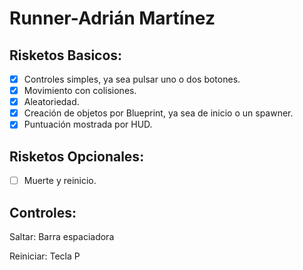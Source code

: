 # Runner-Adrián Martínez

## Risketos Basicos:
- [x] Controles simples, ya sea pulsar uno o dos botones.
- [x] Movimiento con colisiones.
- [x] Aleatoriedad.
- [x] Creación de objetos por Blueprint, ya sea de inicio o un spawner.
- [x] Puntuación mostrada por HUD.

## Risketos Opcionales:
- [ ] Muerte y reinicio.

## Controles:
Saltar: Barra espaciadora

Reiniciar: Tecla P
